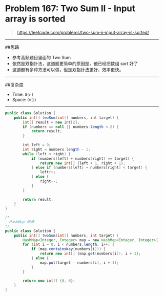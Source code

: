 # Problem 167: Two Sum II - Input array is sorted

> https://leetcode.com/problems/two-sum-ii-input-array-is-sorted/

-----
##思路
* 参考高频题目里面的 Two Sum
* 依然是双指针法，这道题更简单的原因是，他已经把数组 sort 好了
* 这道题有多种方法可以做，但是双指针法更好，效率更快。

-----
##复杂度
* Time: `O(n)`
* Space: `O(1)`
--------------
```java
public class Solution {
    public int[] twoSum(int[] numbers, int target) {
        int[] result = new int[2];
        if (numbers == null || numbers.length < 2) {
            return result;
        }
        
        int left = 0;
        int right = numbers.length - 1;
        while (left < right) {
            if (numbers[left] + numbers[right] == target) {
                return new int[] {left + 1, right + 1};
            } else if (numbers[left] + numbers[right] < target) {
                left++;
            } else {
                right--;
            }
        }
        
        return result;
    }
}
```
```java
/*
  HashMap 做法
*/
public class Solution {
    public int[] twoSum(int[] numbers, int target) {
        HashMap<Integer, Integer> map = new HashMap<Integer, Integer>();
        for (int i = 0; i < numbers.length; i++) {
            if (map.containsKey(numbers[i])) {
                return new int[] {map.get(numbers[i]), i + 1};
            } else {
                map.put(target - numbers[i], i + 1);
            }
        }
        
        return new int[] {0, 0};
    }
}
```


